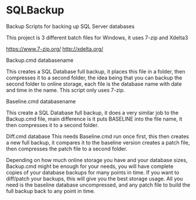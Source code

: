 # SQLBackup
Backup Scripts for backing up SQL Server databases

This project is 3 different batch files for Windows, it uses 7-zip and Xdelta3

https://www.7-zip.org/
http://xdelta.org/

Backup.cmd databasename

This creates a SQL Database full backup, it places this file in a folder, then compresses it to a second folder, the idea being that you can backup the second folder to online storage, each file is the database name with date and time in the name. This script only uses 7-zip.

Baseline.cmd databasename 

This create a SQL Database full backup, it does a very similar job to the Backup.cmd file, main difference is it puts BASELINE into the file name, it then compresses it to a second folder.

Diff.cmd database
This needs Baseline.cmd run once first, this then creates a new full backup, it compares it to the baseline version creates a patch file, then compresses the patch file to a second folder.

Depending on how much online storage you have and your database sizes, Backup.cmd might be enough for your needs, you will have complete copies of your database backups for many points in time. If you want to diff/patch your backups, this will give you the best storage usage. All you need is the baseline database uncompressed, and any patch file to build the full backup back to any point in time.







